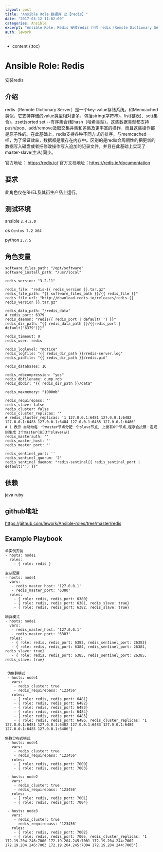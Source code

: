 ```yaml
---
layout: post
title: "Ansible Role 数据库 之【redis】"
date: "2017-03-12 11:02:09"
categories: Ansible
excerpt: "Ansible Role: Redis 安装redis 介绍 redis（Remote Dictionary Server）是一个key-val..."
auth: lework
---
```

* content
{:toc}

# Ansible Role: Redis

安装redis

## 介绍
redis（Remote Dictionary Server）是一个key-value存储系统。和Memcached类似，它支持存储的value类型相对更多，包括string(字符串)、list(链表)、set(集合)、zset(sorted set --有序集合)和hash（哈希类型）。这些数据类型都支持push/pop、add/remove及取交集并集和差集及更丰富的操作，而且这些操作都是原子性的。在此基础上，redis支持各种不同方式的排序。与memcached一样，为了保证效率，数据都是缓存在内存中。区别的是redis会周期性的把更新的数据写入磁盘或者把修改操作写入追加的记录文件，并且在此基础上实现了master-slave(主从)同步。

官方地址： https://redis.io/
官方文档地址：https://redis.io/documentation

## 要求

此角色仅在RHEL及其衍生产品上运行。

## 测试环境

ansible `2.4.2.0`

os `Centos 7.2 X64`

python `2.7.5`

## 角色变量
    software_files_path: "/opt/software"
    software_install_path: "/usr/local"

    redis_version: "3.2.11"

    redis_file: "redis-{{ redis_version }}.tar.gz"
    redis_file_path: "{{ software_files_path }}/{{ redis_file }}"
    redis_file_url: "http://download.redis.io/releases/redis-{{ redis_version }}.tar.gz"

    redis_data_path: "/redis_data"
    # redis_port: 6379
    redis_daemon: "redis{{ redis_port | default('') }}"
    redis_dir_path: "{{ redis_data_path }}/{{redis_port | default('6379')}}"

    redis_timeout: 0
    redis_user: redis

    redis_loglevel: "notice"
    redis_logfile: "{{ redis_dir_path }}/redis-server.log"
    redis_pidfile: "{{ redis_dir_path }}/redis.pid"

    redis_databases: 16

    redis_rdbcompression: "yes"
    redis_dbfilename: dump.rdb
    redis_dbdir: "{{ redis_dir_path }}/data"

    redis_maxmemory: "1000mb"

    redis_requirepass: ''
    redis_slave: false
    redis_cluster: false
    redis_cluster_replicas: ''
    # redis_cluster_replicas: '1 127.0.0.1:6481 127.0.0.1:6482 127.0.0.1:6483 127.0.0.1:6484 127.0.0.1:6485 127.0.0.1:6486'
    # 1 表示 自动为每一个master节点分配一个slave节点, 上面有6个节点,程序会按照一定规则生成 3个master(主)3个slave(从)
    redis_masterauth: ''
    redis_master_host: ''
    redis_master_port: ''

    redis_sentinel_port: ''
    redis_sentinel_quorum: '2'
    redis_sentinel_daemon: "redis-sentinel{{ redis_sentinel_port | default('') }}"
    

## 依赖

java ruby

## github地址
https://github.com/lework/Ansible-roles/tree/master/redis

## Example Playbook

    单实例安装
    - hosts: node1
      roles:
        - { role: redis }
        
    主从配置
    - hosts: node1
      vars:
       - redis_master_host: '127.0.0.1'
       - redis_master_port: '6380'
      roles:
        - { role: redis, redis_port: 6380}
        - { role: redis, redis_port: 6381, redis_slave: true}
        - { role: redis, redis_port: 6382, redis_slave: true}
        
    哨兵模式
    - hosts: node1
      vars:
       - redis_master_host: '127.0.0.1'
       - redis_master_port: '6383'
      roles:
       - { role: redis, redis_port: 6383, redis_sentinel_port: 26383}
       - { role: redis, redis_port: 6384, redis_sentinel_port: 26384, redis_slave: true}
       - { role: redis, redis_port: 6385, redis_sentinel_port: 26385, redis_slave: true}


     伪集群模式
     - hosts: node1
       vars:
        - redis_cluster: true
        - redis_requirepass: '123456'
       roles:
        - { role: redis, redis_port: 6481}
        - { role: redis, redis_port: 6482}
        - { role: redis, redis_port: 6483}
        - { role: redis, redis_port: 6484}
        - { role: redis, redis_port: 6485}
        - { role: redis, redis_port: 6486, redis_cluster_replicas: '1 127.0.0.1:6481 127.0.0.1:6482 127.0.0.1:6483 127.0.0.1:6484 127.0.0.1:6485 127.0.0.1:6486'}

    集群分布式模式
     - hosts: node1
       vars:
        - redis_cluster: true
        - redis_requirepass: '123456'
       roles:
        - { role: redis, redis_port: 7000}
        - { role: redis, redis_port: 7003}

     - hosts: node2
       vars:
        - redis_cluster: true
        - redis_requirepass: '123456'
       roles:
        - { role: redis, redis_port: 7001}
        - { role: redis, redis_port: 7004}

     - hosts: node3
       vars:
        - redis_cluster: true
        - redis_requirepass: '123456'
       roles:
        - { role: redis, redis_port: 7002}
        - { role: redis, redis_port: 7005, redis_cluster_replicas: '1 172.19.204.246:7000 172.19.204.245:7001 172.19.204.244:7002 172.19.204.246:7003 172.19.204.245:7004 172.19.204.244:7005'}

